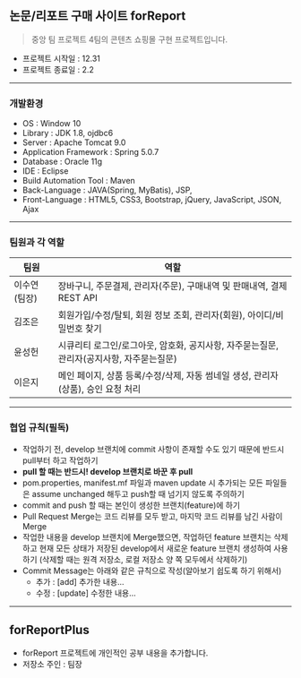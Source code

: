 ## 논문/리포트 구매 사이트 forReport
> 중앙 팀 프로젝트 4팀의 콘텐츠 쇼핑몰 구현 프로젝트입니다.
* 프로젝트 시작일 : 12.31
* 프로젝트 종료일 : 2.2

---

### 개발환경
* OS : Window 10
* Library : JDK 1.8, ojdbc6
* Server : Apache Tomcat 9.0
* Application Framework : Spring 5.0.7
* Database : Oracle 11g
* IDE : Eclipse
* Build Automation Tool : Maven
* Back-Language : JAVA(Spring, MyBatis), JSP, 
* Front-Language : HTML5, CSS3, Bootstrap, jQuery, JavaScript, JSON, Ajax

---

### 팀원과 각 역할
|팀원|역할|
|---|----------|
|이수연(팀장)|장바구니, 주문결제, 관리자(주문), 구매내역 및 판매내역, 결제 REST API|
|김조은|회원가입/수정/탈퇴, 회원 정보 조회, 관리자(회원), 아이디/비밀번호 찾기|
|윤성헌|시큐리티 로그인/로그아웃, 암호화, 공지사항, 자주묻는질문, 관리자(공지사항, 자주묻는질문)|
|이은지|메인 페이지, 상품 등록/수정/삭제, 자동 썸네일 생성, 관리자(상품), 승인 요청 처리|

---

### 협업 규칙(필독)
* 작업하기 전, develop 브랜치에 commit 사항이 존재할 수도 있기 때문에 반드시 pull부터 하고 작업하기
* __pull 할 때는 반드시! develop 브랜치로 바꾼 후 pull__
* pom.properties, manifest.mf 파일과 maven update 시 추가되는 모든 파일들은 assume unchanged 해두고 push할 때 넘기지 않도록 주의하기
* commit and push 할 때는 본인이 생성한 브랜치(feature)에 하기
* Pull Request Merge는 코드 리뷰를 모두 받고, 마지막 코드 리뷰를 남긴 사람이 Merge
* 작업한 내용을 develop 브랜치에 Merge했으면, 작업하던 feature 브랜치는 삭제하고 현재 모든 상태가 저장된 develop에서 새로운 feature 브랜치 생성하여 사용하기
(삭제할 때는 원격 저장소, 로컬 저장소 양 쪽 모두에서 삭제하기)
* Commit Message는 아래와 같은 규칙으로 작성(알아보기 쉽도록 하기 위해서)
  + 추가 : [add] 추가한 내용...
  + 수정 : [update] 수정한 내용...

---

## forReportPlus
* forReport 프로젝트에 개인적인 공부 내용을 추가합니다.
* 저장소 주인 : 팀장
